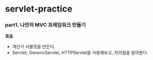 # servlet-practice

### part1. 나만의 MVC 프레임워크 만들기

**목표**
-  계산기 서블릿을 만든다.
- Servlet, GenericServlet, HTTPServlet을 사용해보고, 차이점을 알아본다.
